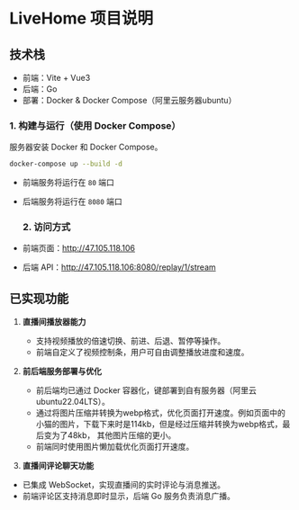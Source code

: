 # LiveHome 项目说明

## 技术栈

- 前端：Vite + Vue3
- 后端：Go
- 部署：Docker & Docker Compose（阿里云服务器ubuntu）


### 1. 构建与运行（使用 Docker Compose）

服务器安装 Docker 和 Docker Compose。

```bash
docker-compose up --build -d
```

- 前端服务将运行在 `80` 端口
- 后端服务将运行在 `8080` 端口

  ### 2. 访问方式

- 前端页面：http://47.105.118.106
- 后端 API：http://47.105.118.106:8080/replay/1/stream


## 已实现功能

1. **直播间播放器能力**
   - 支持视频播放的倍速切换、前进、后退、暂停等操作。
   - 前端自定义了视频控制条，用户可自由调整播放进度和速度。
  
2. **前后端服务部署与优化**
   - 前后端均已通过 Docker 容器化，键部署到自有服务器（阿里云ubuntu22.04LTS）。
   - 通过将图片压缩并转换为webp格式，优化页面打开速度。例如页面中的小猫的图片，下载下来时是114kb，但是经过压缩并转换为webp格式，最后变为了48kb， 
     其他图片压缩的更小。
   - 前端同时使用图片懒加载优化页面打开速度。


 3. **直播间评论聊天功能**
   - 已集成 WebSocket，实现直播间的实时评论与消息推送。
   - 前端评论区支持消息即时显示，后端 Go 服务负责消息广播。





